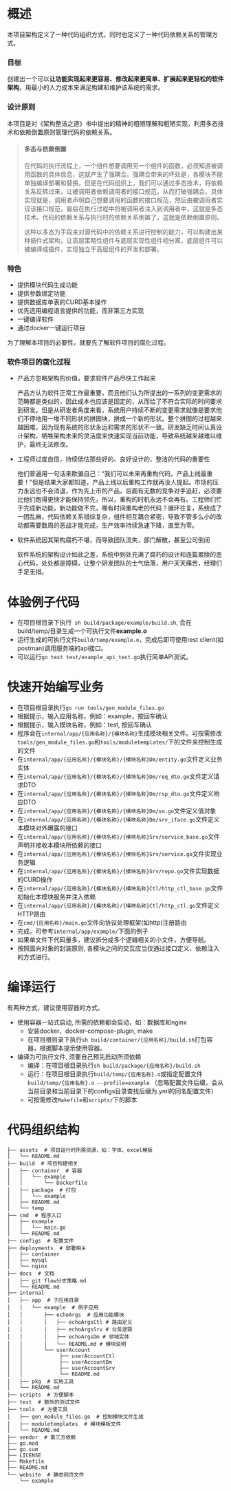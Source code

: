 # 概述
本项目架构定义了一种代码组织方式，同时也定义了一种代码依赖关系的管理方式。

### 目标
创建出一个可以**让功能实现起来更容易、修改起来更简单、扩展起来更轻松的软件架构**，用最小的人力成本来满足构建和维护该系统的需求。

### 设计原则
本项目是对《架构整洁之道》书中提出的精神的粗陋理解和粗陋实现，利用多态技术和依赖倒置原则管理代码的依赖关系。

> #### 多态与依赖倒置
>
> 在代码的执行流程上，一个组件想要调用另一个组件的函数，必须知道被调用函数的具体信息，这就产生了强耦合。强耦合带来的坏处是，各模块不能单独编译部署和替换。但是在代码组织上，我们可以通过多态技术，将依赖关系反转过来，让被调用者依赖调用者的接口规范，从而打破强耦合。具体实现就是，调用者声明自己想要调用的函数的接口规范，然后由被调用者实现该接口规范，最后在执行过程中将被调用者注入到调用者中，这就是多态技术。代码的依赖关系与执行时的依赖关系倒置了，这就是依赖倒置原则。
>
> 这种以多态为手段来对源代码中的依赖关系进行控制的能力，可以构建出某种插件式架构，让高层策略性组件与底层实现性组件相分离，底层组件可以被编译成插件，实现独立于高层组件的开发和部署。

### 特色
- 提供模块代码生成功能
- 提供参数绑定功能
- 提供数据库单表的CURD基本操作
- 优先选用编程语言提供的功能，而非第三方实现
- 一键编译软件
- 通过docker一键运行项目

为了理解本项目的必要性，就要先了解软件项目的腐化过程。
### 软件项目的腐化过程
- 产品方忽略架构的价值，要求软件产品尽快工作起来

    产品方认为软件正常工作最重要，而且他们认为所提出的一系列的变更需求的范畴都是类似的，因此成本也应该是固定的，从而给了不符合实际的时间要求到研发。但是从研发者角度来看，系统用户持续不断的变更需求就像是要求他们不停地用一堆不同形状的拼图块，拼成一个新的形状。整个拼图的过程越来越困难，因为现有系统的形状永远和需求的形状不一致。研发缺乏时间认真设计架构，牺牲架构未来的灵活度来快速实现当前功能，导致系统越来越难以维护，最终无法修改。
- 工程师过度自信，持续低估那些好的、良好设计的、整洁的代码的重要性

    他们普遍用一句话来欺骗自己：“我们可以未来再重构代码，产品上线最重要！”但是结果大家都知道，产品上线以后重构工作就再没人提起。市场的压力永远也不会消退，作为先上市的产品，后面有无数的竞争对手追赶，必须要比他们跑得更快才能保持领先，所以，重构的时机永远不会再有。工程师们忙于完成新功能，新功能做不完，哪有时间重构老的代码？循环往复，系统成了一团乱麻，代码依赖关系错综复杂，组件相互耦合紧密，导致不管多么小的改动都需要数周的恶战才能完成，生产效率持续急速下降，直至为零。
- 软件系统因其架构腐朽不堪，而导致团队流失，部门解散，甚至公司倒闭

    软件系统的架构设计如此之差，系统中到处充满了腐朽的设计和连篇累牍的恶心代码，处处都是障碍，让整个研发团队的士气低落，用户天天痛苦，经理们手足无措。


# 体验例子代码
- 在项目根目录下执行` sh build/package/example/build.sh`, 会在build/temp/目录生成一个可执行文件**example.o**
- 运行生成的可执行文件`build/temp/example.o`，完成后即可使用rest client(如postman)调用服务端的api接口。
- 可以运行`go test test/example_api_test.go`执行简单API测试。

# 快速开始编写业务
- 在项目根目录执行`go run tools/gen_module_files.go`
- 根据提示，输入应用名称，例如：example，按回车确认
- 根据提示，输入模块名称，例如：test, 按回车确认
- 程序会在`internal/app/{应用名称}/{模块名称}`生成模块相关文件。可按需修改`tools/gen_module_files.go`和`tools/moduletemplates/`下的文件来控制生成的文件
- 在`internal/app/{应用名称}/{模块名称}/{模块名称}Dm/entity.go`文件定义业务实体
- 在`internal/app/{应用名称}/{模块名称}/{模块名称}Dm/req_dto.go`文件定义请求DTO
- 在`internal/app/{应用名称}/{模块名称}/{模块名称}Dm/rsp_dto.go`文件定义响应DTO
- 在`internal/app/{应用名称}/{模块名称}/{模块名称}Dm/vo.go`文件定义值对象
- 在`internal/app/{应用名称}/{模块名称}/{模块名称}Dm/srv_iface.go`文件定义本模块对外曝露的接口
- 在`internal/app/{应用名称}/{模块名称}/{模块名称}Srv/service_base.go`文件声明并接收本模块所依赖的接口
- 在`internal/app/{应用名称}/{模块名称}/{模块名称}Srv/service.go`文件实现业务逻辑
- 在`internal/app/{应用名称}/{模块名称}/{模块名称}Srv/repo.go`文件实现数据的CURD操作
- 在`internal/app/{应用名称}/{模块名称}/{模块名称}Ctl/http_ctl_base.go`文件初始化本模块服务并注入依赖
- 在`internal/app/{应用名称}/{模块名称}/{模块名称}Ctl/http_ctl.go`文件定义HTTP路由
- 在`cmd/{应用名称}/main.go`文件向协议处理框架(如http)注册路由
- 完成。可参考`internal/app/example/`下面的例子
- 如果单文件下代码量多，建议拆分成多个逻辑相关的小文件，方便导航。
- 按照面向对象的封装原则, 各模块之间的交互应当仅通过接口定义、依赖注入的方式进行。

# 编译运行
有两种方式，建议使用容器的方式。
- 使用容器一站式启动, 所需的依赖都会启动，如：数据库和nginx
    - 安装docker、docker-compose-plugin, make
    - 在项目根目录下执行`sh build/container/{应用名称}/build.sh`打包容器，根据脚本提示使用容器。
- 编译为可执行文件, 须要自己预先启动所须依赖
    - 编译：在项目根目录执行`sh build/package/{应用名称}/build.sh`
    - 运行：在项目根目录执行`build/temp/{应用名称}.o`或指定配置文件`build/temp/{应用名称}.o --profile=example` （忽略配置文件后缀，会从当前目录和当前目录下的configs目录查找后缀为.yml的同名配置文件）
    - 可按需修改`Makefile`和`scripts/`下的脚本


# 代码组织结构
```
├── assets  # 项目运行时所需资源，如：字体、excel模板
│   └── README.md
├── build  # 项目构建相关
│   ├── container  # 容器
│   │   └── example
│   │       └── Dockerfile
│   ├── package  # 打包
│   │   └── example
│   ├── README.md
│   └── temp
├── cmd  # 程序入口
│   ├── example
│   │   └── main.go
│   └── README.md
├── configs  # 配置文件
├── deployments  # 部署相关
│   ├── container
│   ├── mysql
│   └── nginx
├── docs  # 文档
│   ├── git flow分支策略.md
│   └── README.md
├── internal  
│   ├── app  # 子应用目录
│   │   └── example  # 例子应用
│   │       ├── echoArgs  # 应用功能模块
│   │       │   ├── echoArgsCtl # 路由定义
│   │       │   ├── echoArgsSrv # 业务逻辑
│   │       │   ├── echoArgsDm # 领域实体
│   │       │   └── README.md # 模块说明
│   │       └── userAccount 
│   │            ├── userAccountCtl 
│   │            ├── userAccountDm 
│   │            ├── userAccountSrv 
│   │            └── README.md
│   ├── pkg  # 实用工具
│   └── README.md
├── scripts  # 方便脚本
├── test  # 额外的测试文件
├── tools  # 方便工具
│   ├── gen_module_files.go  # 控制模块文件生成
│   ├── moduletemplates  # 模块模板文件
│   └── README.md
├── vendor  # 第三方依赖
├── go.mod
├── go.sum
├── LICENSE
├── Makefile
├── README.md
└── website  # 静态网页文件
    └── example
```
